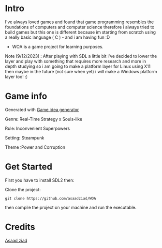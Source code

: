 # Intro
I've always loved games and found that game programming resembles the foundations of computers and computer science therefore i always tried to build games but this one is different because im starting from scratch using a really basic language ( C ) - and i am having fun :D

* WOA is a game project for learning purposes.

Note (9/12/2023) : After playing with SDL a little bit i've decided to lower the layer and play with something that requires more research and more in depth studying so i am going to make a platform layer for Linux using X11 then maybe in the future (not sure when yet) i will make a Windows platform layer too! :)

# Game info

Generated with [Game idea generator](https://letsmakeagame.net/game-idea-generator/)

Genre: Real-Time Strategy x Souls-like

Rule: Inconvenient Superpowers

Setting: Steampunk

Theme :Power and Corruption

# Get Started

First you have to install SDL2 then:

Clone the project:
```
git clone https://github.com/asaadziad/WOA
 ```

then compile the project on your machine and run the executable.


# Credits

[Asaad ziad](https://github.com/asaadziad)
